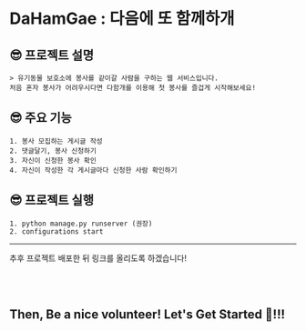 # DaHamGae : 다음에 또 함께하개


## 😎 프로젝트 설명
    > 유기동물 보호소에 봉사를 같이갈 사람을 구하는 웹 서비스입니다.
    처음 혼자 봉사가 어려우시다면 다함개를 이용해 첫 봉사를 즐겁게 시작해보세요! 
            
## 😎 주요 기능
    1. 봉사 모집하는 게시글 작성
    2. 댓글달기, 봉사 신청하기
    3. 자신이 신청한 봉사 확인
    4. 자신이 작성한 각 게시글마다 신청한 사람 확인하기  
        

## 😎 프로젝트 실행
    1. python manage.py runserver (권장)
    2. configurations start
    
 --------------------------------------------------
 추후 프로젝트 배포한 뒤 링크를 올리도록 하겠습니다!
  
    
<br><br>   
## Then, Be a nice volunteer! Let's Get Started 🐶!!!
<img src="https://user-images.githubusercontent.com/54982667/123886336-30a89180-d98a-11eb-836f-54c36b145e39.gif" alt=""/>
